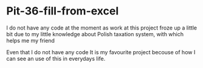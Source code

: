 # Pit-36-fill-from-excel
I do not have any code at the moment as work at this project froze up a little bit due to my little knowledge about Polish taxation system, with which helps me my friend<br>

Even that I do not have any code It is my favourite project becouse of how I can see an use of this in everydays life.<br>
